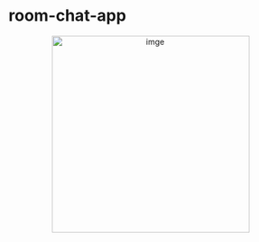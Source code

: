 # room-chat-app
<p align="center">
  <img src="https://i.ibb.co/HFMQR2h/room.png" width="350" title="imge">
</p>
